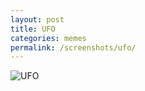 ```yaml
---
layout: post
title: UFO
categories: memes
permalink: /screenshots/ufo/
---
```


<img src="https://www.dropbox.com/s/vmbrnijpixbj4dq/aeg35Kv_700b.jpg?raw=1" alt="UFO" />